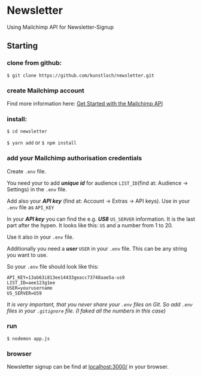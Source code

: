 # Newsletter
Using Mailchimp API for Newsletter-Signup


## Starting



### clone from github:


`$ git clone https://github.com/kunstloch/newsletter.git`


### create Mailchimp account


Find more information here: 
[Get Started with the Mailchimp API](https://mailchimp.com/developer/)


### install:


`$ cd newsletter`

`$ yarn add`  or  `$ npm install`


### add your Mailchimp authorisation credentials


Create `.env` file.

You need your to add _**unique id**_ for audience `LIST_ID`(find at: Audience -> Settings) in the `.env` file.

Add also your _**API key**_ (find at: Account ->  Extras -> API keys). Use in your `.env` file as `API_KEY`

In your _**API key**_ you can find the e.g. _**US8**_ `US_SERVER` information. It is the last part after the hypen. It looks like this: `US` and a number from 1 to 20. 


Use it also in your `.env` file. 


Additionally you need a _**user**_ `USER` in your `.env` file. This can be any string you want to use.


So your `.env` file should look like this:

```
API_KEY=13ab63i813ee14433geacc73748aae5a-us9
LIST_ID=aee123g1ee
USER=yourusername
US_SERVER=US9
```

*It is very important, that you never share your `.env` files on Git. 
So add `.env` files in your `.gitignore` file. (I faked all the numbers in this case)*


### run


`$ nodemon app.js`


### browser


Newsletter signup can be find at [localhost:3000/](http://localhost:3000/) in your browser. 

